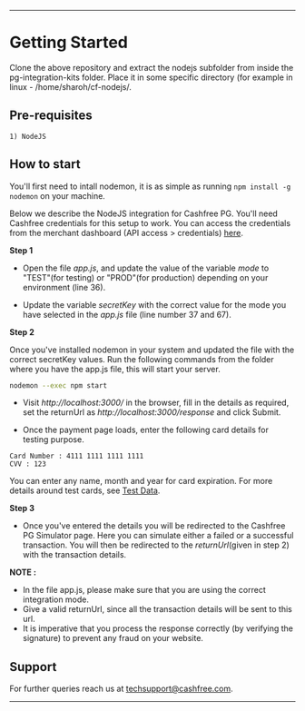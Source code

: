 *****************************************************************************************

# Getting Started
Clone the above repository and extract the nodejs subfolder from inside the pg-integration-kits folder.
Place it in some specific directory (for example in linux - /home/sharoh/cf-nodejs/.

## Pre-requisites

```
1) NodeJS 
```

## How to start
You'll first need to intall nodemon, it is as simple as running `npm install -g nodemon` on your machine. 

Below we describe the NodeJS integration for Cashfree PG. You'll need Cashfree credentials for this setup to work. 
You can access the credentials from the merchant dashboard (API access > credentials) [here](https://test.gocashfree.com/merchant/pg#api-key).

**Step 1**

  - Open the file *app.js*, and update the value of the variable *mode* to "TEST"(for testing) or "PROD"(for production) depending on your environment (line 36).

  - Update the variable *secretKey* with the correct value for the mode you have selected in the *app.js* file (line number 37 and 67).

**Step 2**

  Once you've installed nodemon in your system and updated the file with the correct secretKey values. 
  Run the following commands from the folder where you have the app.js file, this will start your server.
  ```bash
  nodemon --exec npm start
  ```
  - Visit *http://localhost:3000/* in the browser, fill in the details as required, set the returnUrl as *http://localhost:3000/response* and click Submit.

  - Once the payment page loads, enter the following card details for testing purpose. 
  
  ```
  Card Number : 4111 1111 1111 1111
  CVV : 123
  ```
  You can enter any name, month and year for card expiration. For more details around test cards, see [Test Data](https://docs.cashfree.com/docs/resources/#test-data).

**Step 3**

  - Once you've entered the details you will be redirected to the Cashfree PG Simulator page. Here you can simulate either a failed or a successful transaction. You will then be redirected to the *returnUrl*(given in step 2) with the transaction details.

**NOTE :** 

- In the file app.js, please make sure that you are using the correct integration mode. 
- Give a valid returnUrl, since all the transaction details will be sent to this url.
- It is imperative that you process the response correctly (by verifying the signature) to prevent any fraud on your website. 

## Support

For further queries reach us at [techsupport@cashfree.com](techsupport@cashfree.com). 

*****************************************************************************************
